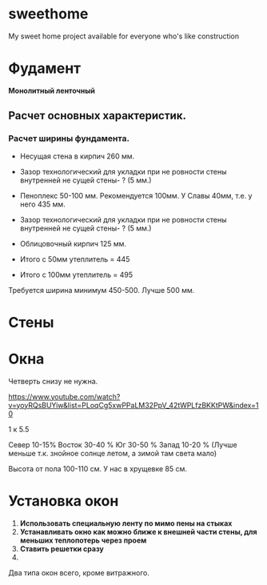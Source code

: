 # sweethome
My sweet home project available for everyone who's like construction 

# Фудамент

**Монолитный ленточный**



## Расчет основных характеристик.

### Расчет ширины фундамента.

* Несущая стена в кирпич 260 мм.
* Зазор технологический для укладки при не ровности стены внутренней не сущей стены- ? (5 мм.)
* Пеноплекс 50-100 мм. Рекомендуется 100мм. У Славы 40мм, т.е. у него 435 мм.
* Зазор технологический для укладки при не ровности стены внутренней не сущей стены- ? (5 мм.)
* Облицовочный кирпич 125 мм.

* Итого с 50мм утеплитель = 445
* Итого с 100мм утеплитель = 495

Требуется ширина минимум 450-500. Лучше 500 мм.


# Cтены

# Окна

Четверть снизу не нужна. 

https://www.youtube.com/watch?v=yoyRQsBUYiw&list=PLoqCg5xwPPaLM32PpV_42tWPLfzBKKtPW&index=10

1 к 5.5

Север 10-15%
Восток 30-40 %
Юг 30-50 %
Запад 10-20 % (Лучше меньше т.к. знойное солнце летом, а зимой там света мало)

Высота от пола 100-110 см. У нас в хрущевке 85 см.

# Установка окон

1. **Использовать специальную ленту по мимо пены на стыках**
2. **Устанавливать окно как можно ближе к внешней части стены, для меньших теплопотерь через проем**
3. **Ставить решетки сразу**
4. 
Два типа окон всего, кроме витражного.
